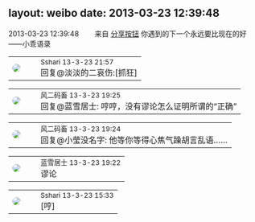 layout: weibo
date: 2013-03-23 12:39:48
---
<meta name="referrer" content="no-referrer" />

2013-03-23 12:39:48  &nbsp;&nbsp;&nbsp;&nbsp;&nbsp;&nbsp; 来自 <a href="http://app.weibo.com/t/feed/cUcI1A" rel="nofollow">分享按钮</a>
你遇到的下一个永远要比现在的好 ——小乖语录 ​​​

<table style="width: 100%;">
  <tr>
    <td style="width: 40px;"><img style="border-radius:50%" src="https://tva1.sinaimg.cn/crop.0.0.180.180.50/633fe75ejw1e8qgp5bmzyj2050050aa8.jpg?KID=imgbed,tva&Expires=1624464159&ssig=0S6ZKZhDVz"></td>
    <td colspan="2"><small>Sshari 13-3-23 21:57</small><br/>回复@淡淡的二哀伤:[抓狂]</td>
  </tr>
</table>

<table style="width: 100%;">
  <tr>
    <td style="width: 40px;"><img style="border-radius:50%" src="https://tva3.sinaimg.cn/crop.0.0.639.639.50/6d2a6003jw8f3idy69w2gj20hs0hrt9g.jpg?KID=imgbed,tva&Expires=1624464159&ssig=9UqHoXwMfn"></td>
    <td colspan="2"><small>风二码畜 13-3-23 19:25</small><br/>回复@蓝雪居士: 哼哼，没有谬论怎么证明所谓的“正确”</td>
  </tr>
</table>

<table style="width: 100%;">
  <tr>
    <td style="width: 40px;"><img style="border-radius:50%" src="https://tva3.sinaimg.cn/crop.0.0.639.639.50/6d2a6003jw8f3idy69w2gj20hs0hrt9g.jpg?KID=imgbed,tva&Expires=1624464159&ssig=9UqHoXwMfn"></td>
    <td colspan="2"><small>风二码畜 13-3-23 19:24</small><br/>回复@小莹没名字: 他等你等得心焦气躁胡言乱语……</td>
  </tr>
</table>

<table style="width: 100%;">
  <tr>
    <td style="width: 40px;"><img style="border-radius:50%" src="https://tva1.sinaimg.cn/crop.0.0.180.180.50/7978b307jw1e8qgp5bmzyj2050050aa8.jpg?KID=imgbed,tva&Expires=1624464159&ssig=oy76ZG5M1z"></td>
    <td colspan="2"><small>蓝雪居士 13-3-23 19:22</small><br/>谬论</td>
  </tr>
</table>

<table style="width: 100%;">
  <tr>
    <td style="width: 40px;"><img style="border-radius:50%" src="https://tva1.sinaimg.cn/crop.0.0.180.180.50/633fe75ejw1e8qgp5bmzyj2050050aa8.jpg?KID=imgbed,tva&Expires=1624464159&ssig=0S6ZKZhDVz"></td>
    <td colspan="2"><small>Sshari 13-3-23 15:33</small><br/>[哼]</td>
  </tr>
</table>
